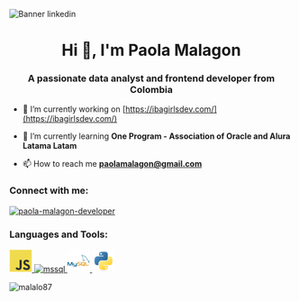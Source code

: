 ![Banner linkedin](https://github.com/Malalo87/Malalo87/assets/157773257/e551f37b-a53b-48b4-8d4b-22793ded0334)


 
<h1 align="center">Hi 👋, I'm Paola Malagon</h1>  
<h3 align="center">A passionate data analyst and frontend developer from Colombia</h3>

- 🔭 I’m currently working on [https://ibagirlsdev.com/](https://ibagirlsdev.com/)

- 🌱 I’m currently learning **One Program - Association of Oracle and Alura Latama Latam**

- 📫 How to reach me **paolamalagon@gmail.com**

<h3 align="left">Connect with me:</h3>
<p align="left">
<a href="https://linkedin.com/in/paola-malagon-developer" target="blank"><img align="center" src="https://raw.githubusercontent.com/rahuldkjain/github-profile-readme-generator/master/src/images/icons/Social/linked-in-alt.svg" alt="paola-malagon-developer" height="30" width="40" /></a>
</p>

<h3 align="left">Languages and Tools:</h3>
<p align="left"> <a href="https://developer.mozilla.org/en-US/docs/Web/JavaScript" target="_blank" rel="noreferrer"> <img src="https://raw.githubusercontent.com/devicons/devicon/master/icons/javascript/javascript-original.svg" alt="javascript" width="40" height="40"/> </a> <a href="https://www.microsoft.com/en-us/sql-server" target="_blank" rel="noreferrer"> <img src="https://www.svgrepo.com/show/303229/microsoft-sql-server-logo.svg" alt="mssql" width="40" height="40"/> </a> <a href="https://www.mysql.com/" target="_blank" rel="noreferrer"> <img src="https://raw.githubusercontent.com/devicons/devicon/master/icons/mysql/mysql-original-wordmark.svg" alt="mysql" width="40" height="40"/> </a> <a href="https://www.python.org" target="_blank" rel="noreferrer"> <img src="https://raw.githubusercontent.com/devicons/devicon/master/icons/python/python-original.svg" alt="python" width="40" height="40"/> </a> </p>

<p><img align="center" src="https://github-readme-stats.vercel.app/api/top-langs?username=malalo87&show_icons=true&locale=en&layout=compact" alt="malalo87" /></p>

